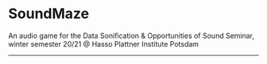 # SoundMaze
An audio game for the Data Sonification & Opportunities of Sound Seminar, winter semester 20/21 @ Hasso Plattner Institute Potsdam

--- 
